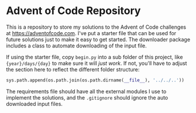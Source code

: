 # Advent of Code Repository
This is a repository to store my solutions to the Advent of Code challenges at https://adventofcode.com. I've
put a starter file that can be used for future solutions just to make it easy to get started. The downloader
package includes a class to automate downloading of the input file.

If using the starter file, copy `begin.py` into a sub folder of this project, like `{year}/days/{day}` to make sure
it will _just work_. If  not, you'll have to adjust the section here to reflect the different folder structure:

```python
sys.path.append(os.path.join(os.path.dirname(__file__), '../../..'))
```

The requirements file should have all the external modules I use to implement the solutions, and the `.gitignore`
should ignore the auto downloaded input files.
